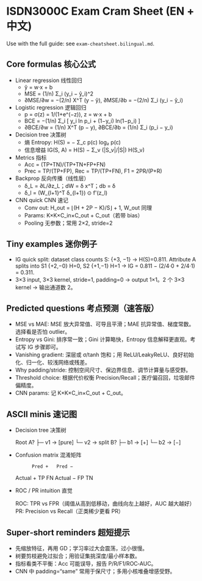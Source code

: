 # ISDN3000C Exam Cram Sheet (EN + 中文)

Use with the full guide: see `exam-cheatsheet.bilingual.md`.

## Core formulas 核心公式

- Linear regression 线性回归
  - ŷ = w·x + b
  - MSE = (1/n) Σ_i (y_i − ŷ_i)^2
  - ∂MSE/∂w = −(2/n) X^T (y − ŷ), ∂MSE/∂b = −(2/n) Σ_i (y_i − ŷ_i)
- Logistic regression 逻辑回归
  - p = σ(z) = 1/(1+e^(−z)), z = w·x + b
  - BCE = −(1/n) Σ_i [ y_i ln p_i + (1−y_i) ln(1−p_i) ]
  - ∂BCE/∂w = (1/n) X^T (p − y), ∂BCE/∂b = (1/n) Σ_i (p_i − y_i)
- Decision tree 决策树
  - 熵 Entropy: H(S) = − Σ_c p(c) log₂ p(c)
  - 信息增益 IG(S, A) = H(S) − Σ_v (|S_v|/|S|) H(S_v)
- Metrics 指标
  - Acc = (TP+TN)/(TP+TN+FP+FN)
  - Prec = TP/(TP+FP), Rec = TP/(TP+FN), F1 = 2PR/(P+R)
- Backprop 反向传播（线性层）
  - δ_L = ∂L/∂z_L；dW = δ x^T；db = δ
  - δ_l = (W_{l+1}^T δ_{l+1}) ⊙ f'(z_l)
- CNN quick CNN 速记
  - Conv out: H_out = ⌊(H + 2P − K)/S⌋ + 1, W_out 同理
  - Params: K×K×C_in×C_out + C_out（若带 bias）
  - Pooling 无参数；常用 2×2, stride=2

## Tiny examples 迷你例子

- IG quick split: dataset class counts S: {+3, −1} → H(S)=0.811. Attribute A splits into S1 {+2,−0} H=0, S2 {+1,−1} H=1 → IG = 0.811 − (2/4·0 + 2/4·1) = 0.311.
- 3×3 input, 3×3 kernel, stride=1, padding=0 → output 1×1。2 个 3×3 kernel → 输出通道数 2。

## Predicted questions 考点预测（速答版）

- MSE vs MAE: MSE 放大异常值、可导且平滑；MAE 抗异常值、梯度常数。选择看是否怕 outlier。
- Entropy vs Gini: 排序常一致；Gini 计算略快，Entropy 信息解释更直观。考试写 IG 步骤即可。
- Vanishing gradient: 深层或 σ/tanh 饱和；用 ReLU/LeakyReLU、良好初始化、归一化、较浅网络或残差。
- Why padding/stride: 控制空间尺寸、保边界信息、调节计算量与感受野。
- Threshold choice: 根据代价权衡 Precision/Recall；医疗偏召回，垃圾邮件偏精度。
- CNN params: 记 K×K×C_in×C_out + C_out。

## ASCII minis 速记图

- Decision tree 决策树

  Root A?
  ├─ v1 → [pure]
  └─ v2 → split B?
         ├─ b1 → [+]
         └─ b2 → [−]

- Confusion matrix 混淆矩阵

            Pred +   Pred −
  Actual +    TP        FN
  Actual −    FP        TN

- ROC / PR intuition 直觉

  ROC: TPR vs FPR（阈值从高到低移动，曲线向左上越好，AUC 越大越好）
  PR:  Precision vs Recall（正类稀少更看 PR）

## Super‑short reminders 超短提示

- 先缩放特征，再用 GD；学习率过大会震荡，过小很慢。
- 树要剪枝避免过拟合；用验证集挑深度/最小样本数。
- 指标看类不平衡：Acc 可能误导，报告 P/R/F1/ROC‑AUC。
- CNN 中 padding=“same” 常用于保尺寸；多用小核堆叠增感受野。
